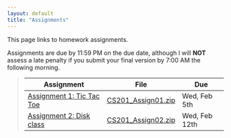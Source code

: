 ```yaml
---
layout: default
title: "Assignments"
---
```


This page links to homework assignments.

Assignments are due by 11:59 PM on the due date, although I will **NOT** assess a late penalty if you submit your final version by 7:00 AM the following morning.

> Assignment | File | Due
> ---------- | ---- | ---
> [Assignment 1: Tic Tac Toe](assign01.html) | [CS201\_Assign01.zip](CS201_Assign01.zip) | Wed, Feb 5th
> [Assignment 2: Disk class](assign02.html) | [CS201\_Assign02.zip](CS201_Assign02.zip) | Wed, Feb 12th



<!--
> [Assignment 1: Tic Tac Toe](assign01.html) | [CS201\_Assign01.zip](CS201_Assign01.zip) | Mon, Sept 9th
> [Assignment 2: Disk class](assign02.html) | [CS201\_Assign02.zip](CS201_Assign02.zip) | Mon, Sept 16th
> [Assignment 3: Disks Game](assign03.html) | n/a | Thurs, Oct 3rd
> [Assignment 4: Klondike](assign04.html) | [CS201\_Assign04.zip](CS201_Assign04.zip) | MS1 due Fri, Oct 18th<br>MS2 due Mon, Nov 4th
> [Assignment 5: Mandelbrot Set Renderer](assign05.html) | [CS201\_Assign05.zip](CS201_Assign05.zip) | Tue, Nov 26th
> [Assignment 6: Mandelbrot Set Color Mapping](assign06.html) | [CS201\_Assign06.zip](CS201_Assign06.zip) | Sunday, Dec 8th
-->